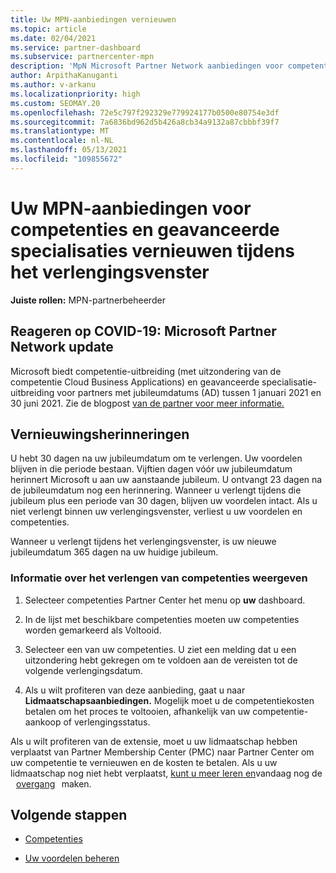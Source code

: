 ```yaml
---
title: Uw MPN-aanbiedingen vernieuwen
ms.topic: article
ms.date: 02/04/2021
ms.service: partner-dashboard
ms.subservice: partnercenter-mpn
description: 'MpN Microsoft Partner Network aanbiedingen voor competenties en geavanceerde specialisaties verlengen: het verlengingsvenster begint met de aankoopdatum plus één dag.'
author: ArpithaKanuganti
ms.author: v-arkanu
ms.localizationpriority: high
ms.custom: SEOMAY.20
ms.openlocfilehash: 72e5c797f292329e779924177b0500e80754e3df
ms.sourcegitcommit: 7a6836bd962d5b426a8cb34a9132a87cbbbf39f7
ms.translationtype: MT
ms.contentlocale: nl-NL
ms.lasthandoff: 05/13/2021
ms.locfileid: "109855672"
---
```

# <a name="renew-your-mpn-offers-for-competencies-and-advanced-specializations-during-the-renewal-window"></a>Uw MPN-aanbiedingen voor competenties en geavanceerde specialisaties vernieuwen tijdens het verlengingsvenster

**Juiste rollen:** MPN-partnerbeheerder

## <a name="responding-to-covid-19-microsoft-partner-network-update"></a>Reageren op COVID-19: Microsoft Partner Network update

Microsoft biedt competentie-uitbreiding (met uitzondering van de competentie Cloud Business Applications) en geavanceerde specialisatie-uitbreiding voor partners met jubileumdatums (AD) tussen 1 januari 2021 en 30 juni 2021. Zie de blogpost [van de partner voor meer informatie.](https://blogs.partner.microsoft.com/mpn/responding-to-covid-19-microsoft-partner-network/)

## <a name="renewal-reminders"></a>Vernieuwingsherinneringen

U hebt 30 dagen na uw jubileumdatum om te verlengen. Uw voordelen blijven in die periode bestaan. Vijftien dagen vóór uw jubileumdatum herinnert Microsoft u aan uw aanstaande jubileum. U ontvangt 23 dagen na de jubileumdatum nog een herinnering. Wanneer u verlengt tijdens die jubileum plus een periode van 30 dagen, blijven uw voordelen intact. Als u niet verlengt binnen uw verlengingsvenster, verliest u uw voordelen en competenties.

Wanneer u verlengt tijdens het verlengingsvenster, is uw nieuwe jubileumdatum 365 dagen na uw huidige jubileum.

### <a name="how-to-view-competency-renewal-information"></a>Informatie over het verlengen van competenties weergeven

1. Selecteer competenties Partner Center het menu op **uw** dashboard.  

2. In de lijst met beschikbare competenties moeten uw competenties worden gemarkeerd als Voltooid.  

3. Selecteer een van uw competenties. U ziet een melding dat u een uitzondering hebt gekregen om te voldoen aan de vereisten tot de volgende verlengingsdatum.

4. Als u wilt profiteren van deze aanbieding, gaat u naar **Lidmaatschapsaanbiedingen.** Mogelijk moet u de competentiekosten betalen om het proces te voltooien, afhankelijk van uw competentie-aankoop of verlengingsstatus.

Als u wilt profiteren van de extensie, moet u uw lidmaatschap hebben verplaatst van Partner Membership Center (PMC) naar Partner Center om uw competentie te vernieuwen en de kosten te betalen. Als u uw lidmaatschap nog niet hebt verplaatst, [kunt u meer leren en](prepare-pmc-pc-migration.md)vandaag nog de    [overgang](https://partners.microsoft.com/partnerprogram/Welcome.aspx)   maken.  

## <a name="next-steps"></a>Volgende stappen

- [Competenties](learn-about-competencies.md)

- [Uw voordelen beheren](manage-your-partner-network-benefits.md)

